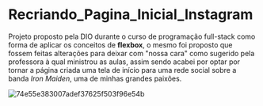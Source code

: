 # Recriando_Pagina_Inicial_Instagram
 Projeto proposto pela DIO durante o curso de programação full-stack como forma de aplicar os conceitos de **flexbox**, o mesmo foi proposto que fossem feitas alterações para deixar com "nossa cara" como sugerido pela professora à qual ministrou as aulas, assim sendo acabei por optar por tornar a página criada uma tela de início para uma rede social sobre a banda *Iron Maiden*, uma de minhas grandes paixões.

![74e55e383007adef37625f503f96e54b](https://user-images.githubusercontent.com/100590540/174197995-b23571b4-7277-426b-be5e-0c5c4055320f.jpg)
